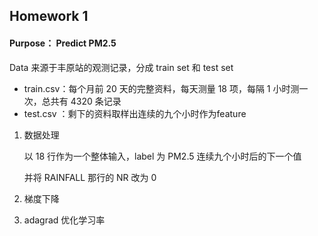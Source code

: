 ## Homework 1

#### Purpose： Predict PM2.5

Data 来源于丰原站的观测记录，分成 train set 和 test set

- train.csv：每个月前 20 天的完整资料，每天测量 18 项，每隔 1 小时测一次，总共有 4320 条记录
- test.csv ：剩下的资料取样出连续的九个小时作为feature

1. 数据处理

   以 18 行作为一个整体输入，label 为 PM2.5 连续九个小时后的下一个值

   并将 RAINFALL 那行的 NR 改为 0

2. 梯度下降

3. adagrad  优化学习率

